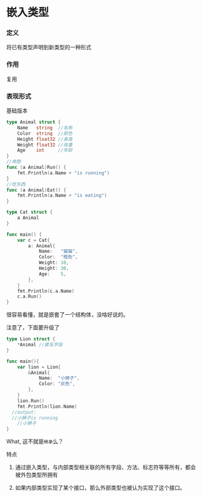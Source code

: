 # 嵌入类型

### 定义

将已有类型声明到新类型的一种形式




### 作用

复用



### 表现形式

基础版本

```go
type Animal struct {
    Name   string  //名称
    Color  string  //颜色
    Height float32 //身高
    Weight float32 //体重
    Age    int     //年龄
}
//奔跑
func (a Animal)Run() {
    fmt.Println(a.Name + "is running")
}
//吃东西
func (a Animal)Eat() {
    fmt.Println(a.Name + "is eating")
}

type Cat struct {
    a Animal
}

func main() {
    var c = Cat{
	    a: Animal{
            Name:   "猫猫",
            Color:  "橙色",
            Weight: 10,
            Height: 30,
            Age:    5,
        },
    }
    fmt.Println(c.a.Name)
    c.a.Run()
}
```

很容易看懂，就是嵌套了一个结构体，没啥好说的。

注意了，下面要升级了

```go
type Lion struct {
	*Animal //匿名字段
}

func main(){
	var lion = Lion{
		&Animal{
			Name:  "小狮子",
			Color: "灰色",
		},
	}
	lion.Run()
	fmt.Println(lion.Name)
  //output:
  //小狮子is running
	//小狮子
}
```

What, 这不就是`继承`么？

特点

1. 通过嵌入类型，与内部类型相关联的所有字段、方法、标志符等等所有，都会被外包类型所拥有

2. 如果内部类型实现了某个接口，那么外部类型也被认为实现了这个接口。